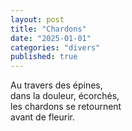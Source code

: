 ```yaml
---
layout: post
title: "Chardons"
date: "2025-01-01"
categories: "divers"
published: true
---
```


Au travers des épines,  
dans la douleur, écorchés,  
les chardons se retournent  
avant de fleurir.  
